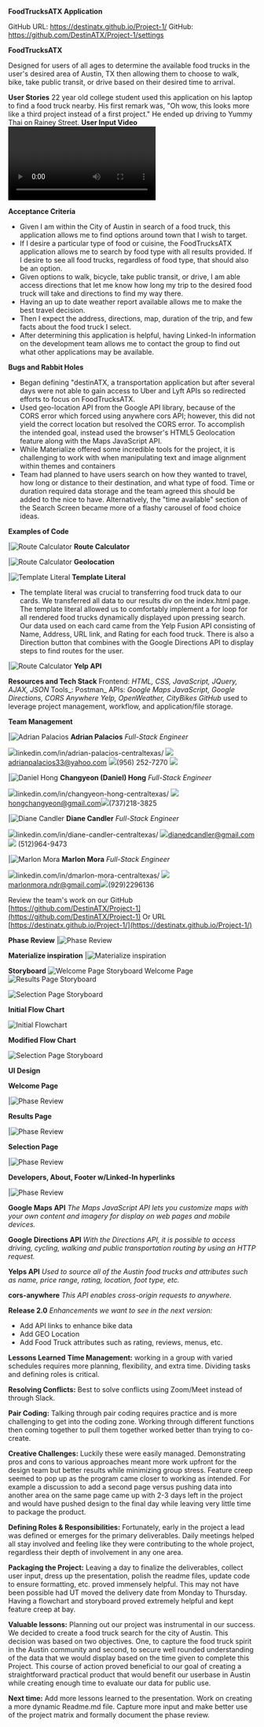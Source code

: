 **FoodTrucksATX Application**

GitHub URL: https://destinatx.github.io/Project-1/
GitHub: https://github.com/DestinATX/Project-1/settings

**FoodTrucksATX**

Designed for users of all ages to determine the available food trucks in the user&#39;s desired area of Austin, TX then allowing them to choose to walk, bike, take public transit, or drive based on their desired time to arrival.

**User Stories**
22 year old college student used this application on his laptop to find a food truck nearby. His first remark was, &quot;Oh wow, this looks more like a third project instead of a first project.&quot; He ended up driving to Yummy Thai on Rainey Street.
**User Input Video**   ![UserVideo](./assets/images/Media1.mp4)

**Acceptance Criteria**
- Given I am within the City of Austin in search of a food truck, this application allows me to find options around town that I wish to target.
- If I desire a particular type of food or cuisine, the FoodTrucksATX application allows me to search by food type with all results provided. If I desire to see all food trucks, regardless of food type, that should also be an option.
- Given options to walk, bicycle, take public transit, or drive, I am able access directions that let me know how long my trip to the desired food truck will take and directions to find my way there.
- Having an up to date weather report available allows me to make the best travel decision.
- Then I expect the address, directions, map, duration of the trip, and few facts about the food truck I select.
- After determining this application is helpful, having Linked-In information on the development team allows me to contact the group to find out what other applications may be available.

**Bugs and Rabbit Holes**
- Began defining &quot;destinATX, a transportation application but after several days were not able to gain access to Uber and Lyft APIs so redirected efforts to focus on FoodTrucksATX.
- Used geo-location API from the Google API library, because of the CORS error which forced using anywhere cors API; however, this did not yield the correct location but resolved the CORS error. To accomplish the intended goal, instead used the browser&#39;s HTML5 Geolocation feature along with the Maps JavaScript API.
- While Materialize offered some incredible tools for the project, it is challenging to work with when manipulating text and image alignment within themes and containers
- Team had planned to have users search on how they wanted to travel, how long or distance to their destination, and what type of food. Time or duration required data storage and the team agreed this should be added to the nice to have. Alternatively, the &quot;time available&quot; section of the Search Screen became more of a flashy carousel of food choice ideas.

**Examples of Code**

|![Route Calculator](./assets/images/Directions.PNG) 
**Route Calculator**

|![Route Calculator](./assets/images/GeoLocation.PNG)
**Geolocation** 

|![Template Literal](./assets/images/TemplateLiteral.PNG) 
**Template Literal**
- The template literal was crucial to transferring food truck data to our cards. We transferred all data to our results div on the index.html page. The template literal allowed us to comfortably implement a for loop for all rendered food trucks dynamically displayed upon pressing search. Our data used on each card came from the Yelp Fusion API consisting of Name, Address, URL link, and Rating for each food truck. There is also a Direction button that combines with the Google Directions API to display steps to find routes for the user.

|![Route Calculator](./assets/images/YelpAPI.PNG)
**Yelp API** 

**Resources and Tech Stack**
Frontend:  _HTML, CSS, JavaScript, JQuery, AJAX, JSON_
Tools_: Postman_
APIs: _Google Maps JavaScript, Google Directions, CORS Anywhere Yelp, OpenWeather, CityBikes_
_GitHub_ used to leverage project management, workflow, and application/file storage.

**Team Management**

|![Adrian Palacios](./assets/images/AdrianSmall.jpg)  **Adrian Palacios**  _Full-Stack Engineer_

![](RackMultipart20200613-4-1by8p4k_html_1bd476007cfd8b79.gif)linkedin.com/in/adrian-palacios-centraltexas/
[![](RackMultipart20200613-4-1by8p4k_html_fa5cf0c4a598c685.jpg)](mailto:adrianpalacios33@yahoo.com)adrianpalacios33@yahoo.com [![](RackMultipart20200613-4-1by8p4k_html_1c5d5f1fcf0821b2.jpg)](/C:%5CUsers%5Cdiane%5COneDrive%5CDocuments%5CUT%5CProject-1%5C(956)%20252-7270)(956) 252-7270
![](RackMultipart20200613-4-1by8p4k_html_da23e1470fcb6ecf.jpg)


|![Daniel Hong](./assets/images/Daniel.jpg)  **Changyeon (Daniel) Hong** _Full-Stack Engineer_

![](RackMultipart20200613-4-1by8p4k_html_1bd476007cfd8b79.gif)linkedin.com/in/changyeon-hong-centraltexas/
[![](RackMultipart20200613-4-1by8p4k_html_fa5cf0c4a598c685.jpg)](mailto:hongchangyeon@gmail.com)hongchangyeon@gmail.com[![](RackMultipart20200613-4-1by8p4k_html_1c5d5f1fcf0821b2.jpg)](/C:%5CUsers%5Cdiane%5COneDrive%5CDocuments%5CUT%5CProject-1%5C(737)%20218-3825)(737)218-3825


|![Diane Candler](./assets/images/Diane.jpg)  **Diane Candler** _Full-Stack Engineer_

![](RackMultipart20200613-4-1by8p4k_html_1bd476007cfd8b79.gif)linkedin.com/in/diane-candler-centraltexas/
[![](RackMultipart20200613-4-1by8p4k_html_fa5cf0c4a598c685.jpg)](mailto:dianedcandler@gmail.com)[dianedcandler@gmail.com](mailto:dianedcandler@gmail.com)[![](RackMultipart20200613-4-1by8p4k_html_1c5d5f1fcf0821b2.jpg)](/C:%5CUsers%5Cdiane%5COneDrive%5CDocuments%5CUT%5CProject-1%5C(512)%20964-9473) (512)964-9473

|![Marlon Mora](./assets/images/Marlo.jpg)  **Marlon Mora** _Full-Stack Engineer_

![](RackMultipart20200613-4-1by8p4k_html_1bd476007cfd8b79.gif)linkedin.com/in/dmarlon-mora-centraltexas/
![](RackMultipart20200613-4-1by8p4k_html_ab3ef628e8fb2c92.gif)[marlonmora.ndr@gmail.com](mailto:marlonmora.ndr@gmail.com)[![](RackMultipart20200613-4-1by8p4k_html_1c5d5f1fcf0821b2.jpg)](/C:%5CUsers%5Cdiane%5COneDrive%5CDocuments%5CUT%5CProject-1%5C(737)-218-3825)(929)2296136

Review the team&#39;s work on our GitHub [https://github.com/DestinATX/Project-1](https://github.com/DestinATX/Project-1)
Or URL [https://destinatx.github.io/Project-1/](https://destinatx.github.io/Project-1/)


**Phase Review**
|![Phase Review](./assets/images/projectTable.PNG)

**Materialize inspiration**
|![Materialize inspiration](./assets/images/MaterializeInspire.PNG)

**Storyboard**
![Welcome Page Storyboard](./assets/images/storyboardPg1.PNG)
Welcome Page
![Results Page Storyboard](./assets/images/storyboardPg2.PNG)

![Selection Page Storyboard](./assets/images/storyboardPg3.PNG)


**Initial Flow Chart**

![Initial Flowchart](./assets/images/FlowChart1.PNG)

**Modified Flow Chart**

![Selection Page Storyboard](./assets/images/newFlowchart.PNG)

**UI Design**

**Welcome Page**

|![Phase Review](./assets/images/SearchApp.PNG)

**Results Page**

|![Phase Review](./assets/images/ResultsApp.PNG)

**Selection Page**

|![Phase Review](./assets/images/DirectionsApp.PNG)

**Developers, About, Footer w/Linked-In hyperlinks**

|![Phase Review](./assets/images/DesignTeamApp.PNG)


**Google Maps API**
_The Maps JavaScript API lets you customize maps with your own content and imagery for display on web pages and mobile devices._

**Google Directions API**
_With the Directions API, it is possible to access driving, cycling, walking and public transportation routing by using an HTTP request._

**Yelps API**
_Used to source all of the Austin food trucks and attributes such as name, price range, rating, location, foot type, etc._

**cors-anywhere**
_This API enables cross-origin requests to anywhere._

**Release 2.0**
_Enhancements we want to see in the next version:_
- Add API links to enhance bike data
- Add GEO Location
- Add Food Truck attributes such as rating, reviews, menus, etc.

**Lessons Learned**
  **Time Management:** working in a group with varied schedules requires more planning, flexibility, and extra time. Dividing tasks and defining roles is critical.

  **Resolving Conflicts:** Best to solve conflicts using Zoom/Meet instead of through Slack.

  **Pair Coding:** Talking through pair coding requires practice and is more challenging to get into the coding zone. Working through different functions then coming together to pull them together worked better than trying to co-create.

  **Creative Challenges:** Luckily these were easily managed. Demonstrating pros and cons to various approaches meant more work upfront for the design team but better results while minimizing group stress. Feature creep seemed to pop up as the program came closer to working as intended. For example a discussion to add a second page versus pushing data into another area on the same page came up with 2-3 days left in the project and would have pushed design to the final day while leaving very little time to package the product.

  **Defining Roles &amp; Responsibilities:** Fortunately, early in the project a lead was defined or emerges for the primary deliverables. Daily meetings helped all stay involved and feeling like they were contributing to the whole project, regardless their depth of involvement in any one area.

  **Packaging the Project:** Leaving a day to finalize the deliverables, collect user input, dress up the presentation, polish the readme files, update code to ensure formatting, etc. proved immensely helpful. This may not have been possible had UT moved the delivery date from Monday to Thursday. Having a flowchart and storyboard proved extremely helpful and kept feature creep at bay.

  **Valuable lessons:** Planning out our project was instrumental in our success. We decided to create a food truck search for the city of Austin. This decision was based on two objectives. One, to capture the food truck spirit in the Austin community and second, to secure well rounded understanding of the data that we would display based on the time given to complete this Project. This course of action proved beneficial to our goal of creating a straightforward practical product that would benefit our userbase in Austin while creating enough time to evaluate our data for public use.

  **Next time:** Add more lessons learned to the presentation. Work on creating a more dynamic Readme.md file. Capture more input and make better use of the project matrix and formally document the phase review.